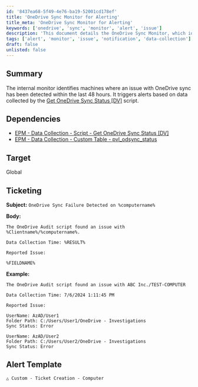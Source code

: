 ```yaml
---
id: '8437ea68-5f49-4e76-ba19-52001cd178ef'
title: 'OneDrive Sync Monitor for Alerting'
title_meta: 'OneDrive Sync Monitor for Alerting'
keywords: ['onedrive', 'sync', 'monitor', 'alert', 'issue']
description: 'This document details the OneDrive Sync Monitor, which identifies machines with sync issues detected in the last 48 hours and triggers alerts. It relies on specific data collection scripts and custom tables to provide timely notifications for IT support teams.'
tags: ['alert', 'monitor', 'issue', 'notification', 'data-collection']
draft: false
unlisted: false
---
```

## Summary

The internal monitor identifies machines where an issue with OneDrive sync has been detected within the last 48 hours. It triggers alerts based on data collected by the [Get OneDrive Sync Status [DV]](https://proval.itglue.com/DOC-5078775-16007800) script.

## Dependencies

- [EPM - Data Collection - Script - Get OneDrive Sync Status [DV]](https://proval.itglue.com/DOC-5078775-16007800)
- [EPM - Data Collection - Custom Table - pvl_odsync_status](https://proval.itglue.com/DOC-5078775-16007815)

## Target

Global

## Ticketing

**Subject:** `OneDrive Sync Failure Detected on %computername%`

**Body:**

```
The OneDrive Audit script found an issue with %Clientname%/%computername%.
```

```
Data Collection Time: %RESULT%
```

```
Reported Issue: 
```

```
%FIELDNAME%
```

**Example:**

```
The OneDrive Audit script found an issue with ABC Inc./TEST-COMPUTER
```

```
Data Collection Time: 7/6/2024 1:11:45 PM
```

```
Reported Issue: 
```

```
UserName: AzAD/User1
Folder Path: C:/Users/User1/OneDrive - Investigations
Sync Status: Error
```

```
UserName: AzAD/User2
Folder Path: C:/Users/User2/OneDrive - Investigations
Sync Status: Error
```

## Alert Template

```
△ Custom - Ticket Creation - Computer
```






